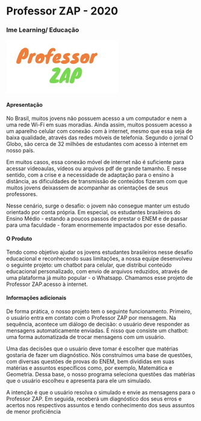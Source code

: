 # Professor ZAP - 2020
### Ime Learning/ Educação
![](logo.jpeg)
#### Apresentação 

No Brasil, muitos jovens não possuem acesso a um computador e nem a uma rede Wi-Fi em suas moradias. Ainda assim, muitos possuem acesso a um aparelho celular com conexão com à internet, mesmo que essa seja de baixa qualidade, através das redes móveis de telefonia. Segundo o jornal O Globo, são cerca de 32 milhões de estudantes com acesso à internet em nosso país.

Em muitos casos, essa conexão móvel de internet não é suficiente para acessar videoaulas, vídeos ou arquivos pdf de grande tamanho. E nesse sentido, com a crise e a necessidade de adaptação para o ensino à distância, as dificuldades de transmissão de conteúdos fizeram com que muitos jovens deixassem de acompanhar as orientações de seus professores.

Nesse cenário, surge o desafio: o jovem não consegue manter um estudo orientado por conta própria. Em especial, os estudantes brasileiros do Ensino Médio - estando a poucos passos de prestar o ENEM e de passar para uma faculdade -  foram enormemente impactados por esse desafio.


#### O Produto

Tendo como objetivo ajudar os jovens estudantes brasileiros nesse desafio educacional e reconhecendo suas limitações, a nossa equipe desenvolveu o seguinte projeto: um chatbot para celular, que distribui conteúdo educacional personalizado, com envio de arquivos reduzidos, através de uma plataforma já muito popular - o Whatsapp. 
Chamamos esse projeto de Professor ZAP.acesso à internet.

#### Informações adicionais 

De forma prática, o nosso projeto tem o seguinte funcionamento. Primeiro, o usuário entra em contato com o Professor ZAP por mensagem. Na sequência, acontece um diálogo de decisão: o usuário deve responder as mensagens automaticamente enviadas. É nisso que consiste um chatbot: uma forma automatizada de trocar mensagens com um usuário.

Uma das decisões que o usuário deve tomar é escolher que matérias gostaria de fazer um diagnóstico. Nós construímos uma base de questões, com diversas questões de provas do ENEM, bem divididas em suas matérias e assuntos específicos como, por exemplo, Matemática e Geometria. Dessa base, o nosso programa seleciona questões  das matérias que o usuário escolheu e apresenta para ele um simulado.

A intenção é que o usuário resolva o simulado e envie as mensagens para o Professor ZAP. Em seguida, receberá um diagnóstico dos seus erros e acertos nos respectivos assuntos e tendo conhecimento dos seus assuntos de menor proficiência
